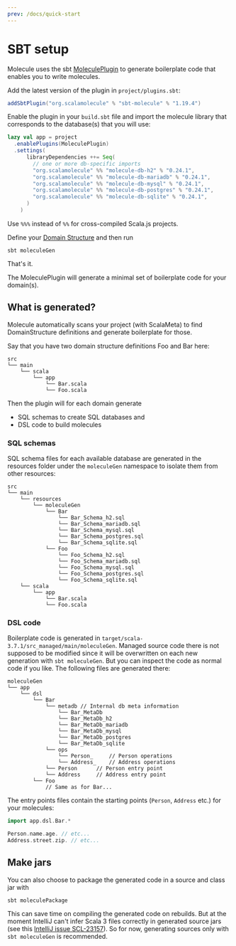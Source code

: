 ```yaml
---
prev: /docs/quick-start
---
```


# SBT setup


Molecule uses the sbt [MoleculePlugin](https://github.com/scalamolecule/sbt-molecule) to generate boilerplate code that enables you to write molecules. 

Add the latest version of the plugin in `project/plugins.sbt`:

```scala
addSbtPlugin("org.scalamolecule" % "sbt-molecule" % "1.19.4")
```

Enable the plugin in your `build.sbt` file and import the molecule library that corresponds to the database(s) that you will use:
```scala
lazy val app = project
  .enablePlugins(MoleculePlugin)
  .settings(
      libraryDependencies ++= Seq(
        // one or more db-specific imports
        "org.scalamolecule" %% "molecule-db-h2" % "0.24.1",
        "org.scalamolecule" %% "molecule-db-mariadb" % "0.24.1",
        "org.scalamolecule" %% "molecule-db-mysql" % "0.24.1",
        "org.scalamolecule" %% "molecule-db-postgres" % "0.24.1",
        "org.scalamolecule" %% "molecule-db-sqlite" % "0.24.1",
      )
    )
```
Use `%%%` instead of `%%` for cross-compiled Scala.js projects.

Define your [Domain Structure](/docs/setup/domain-structure) and then run

```
sbt moleculeGen
```
That's it.

The MoleculePlugin will generate a minimal set of boilerplate code for your domain(s).


## What is generated?

Molecule automatically scans your project (with ScalaMeta) to find DomainStructure definitions and generate boilerplate for those. 

Say that you have two domain structure definitions Foo and Bar here:

```
src
└── main
    └── scala
        └── app
            └── Bar.scala
            └── Foo.scala
```
Then the plugin will for each domain generate 

- SQL schemas to create SQL databases and
- DSL code to build molecules

### SQL schemas

SQL schema files for each available database are generated in the resources folder under the `moleculeGen` namespace to isolate them from other resources:

```
src
└── main
    └── resources
        └── moleculeGen
            └── Bar
                └── Bar_Schema_h2.sql
                └── Bar_Schema_mariadb.sql
                └── Bar_Schema_mysql.sql
                └── Bar_Schema_postgres.sql
                └── Bar_Schema_sqlite.sql
            └── Foo
                └── Foo_Schema_h2.sql
                └── Foo_Schema_mariadb.sql
                └── Foo_Schema_mysql.sql
                └── Foo_Schema_postgres.sql
                └── Foo_Schema_sqlite.sql
    └── scala
        └── app
            └── Bar.scala
            └── Foo.scala
```

### DSL code

Boilerplate code is generated in `target/scala-3.7.1/src_managed/main/moleculeGen`. Managed source code there is not supposed to be modified since it will be overwritten on each new generation with `sbt moleculeGen`. But you can inspect the code as normal code if you like. The following files are generated there:

```
moleculeGen
└── app
    └── dsl
        └── Bar
            └── metadb // Internal db meta information
                └── Bar_MetaDb
                └── Bar_MetaDb_h2
                └── Bar_MetaDb_mariadb
                └── Bar_MetaDb_mysql
                └── Bar_MetaDb_postgres
                └── Bar_MetaDb_sqlite
            └── ops
                └── Person_     // Person operations                 
                └── Address_    // Address operations
            └── Person      // Person entry point
            └── Address     // Address entry point
        └── Foo
            // Same as for Bar...
```
The entry points files contain the starting points (`Person`, `Address` etc.) for your molecules:

```scala
import app.dsl.Bar.*

Person.name.age. // etc...
Address.street.zip. // etc...
```


## Make jars

You can also choose to package the generated code in a source and class jar with

```
sbt moleculePackage
```

This can save time on compiling the generated code on rebuilds. But at the moment IntelliJ can't infer Scala 3 files correctly in generated source jars (see this [IntelliJ issue SCL-23157](https://youtrack.jetbrains.com/issue/SCL-23157/Source-jar-in-lib-added-as-Classes)). So for now, generating sources only with `sbt moleculeGen` is recommended.





